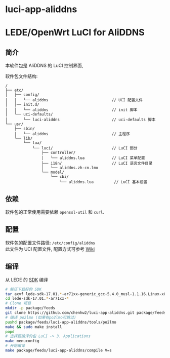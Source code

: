 # luci-app-aliddns
LEDE/OpenWrt LuCI for AliDDNS
===

简介
---

本软件包是 AliDDNS 的 LuCI 控制界面,

软件包文件结构:
```
/
├── etc/
│   ├── config/
│   │   └── aliddns                            // UCI 配置文件
│   │── init.d/
│   │   └── aliddns                            // init 脚本
│   └── uci-defaults/
│       └── luci-aliddns                       // uci-defaults 脚本
└── usr/
    ├── sbin/
    │   └── aliddns                            // 主程序
    └── lib/
        └── lua/
            └── luci/                          // LuCI 部分
                ├── controller/
                │   └── aliddns.lua            // LuCI 菜单配置
                ├── i18n/                      // LuCI 语言文件目录
                │   └── aliddns.zh-cn.lmo
                └── model/
                    └── cbi/
                        └── aliddns.lua         // LuCI 基本设置
```

依赖
---

软件包的正常使用需要依赖 `openssl-util` 和 `curl`.  

配置
---

软件包的配置文件路径: `/etc/config/aliddns`  
此文件为 UCI 配置文件, 配置方式可参考 [Wiki][uci]  

编译
---

从 LEDE 的 [SDK][lede-sdk] 编译  
```bash
# 解压下载好的 SDK
tar axvf lede-sdk-17.01.*-ar71xx-generic_gcc-5.4.0_musl-1.1.16.Linux-x86_64.tar.xz
cd lede-sdk-17.01.*-ar71xx-*
# Clone 项目
mkdir -p package/feeds
git clone https://github.com/chenhw2/luci-app-aliddns.git package/feeds/luci-app-aliddns
# 编译 po2lmo (如果有po2lmo可跳过)
pushd package/feeds/luci-app-aliddns/tools/po2lmo
make && sudo make install
popd
# 选择要编译的包 LuCI -> 3. Applications
make menuconfig
# 开始编译
make package/feeds/luci-app-aliddns/compile V=s
```

 [lede-sdk]: https://lede-project.org/docs/guide-developer/compile_packages_for_lede_with_the_sdk
 [uci]: https://lede-project.org/docs/user-guide/introduction_to_lede_configuration
